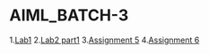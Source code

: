 # AIML_BATCH-3
1.[Lab1](https://github.com/PadidalaHimabindu/AIML_BATCH-3/blob/main/Untitled1.ipynb)
2.[Lab2 part1](https://github.com/PadidalaHimabindu/AIML_BATCH-3/blob/main/Assignment2.ipynb)
3.[Assignment 5](https://github.com/PadidalaHimabindu/AIML_BATCH-3/blob/main/Assignment5.ipynb)
4.[Assignment 6](https://github.com/PadidalaHimabindu/AIML_BATCH-3/blob/main/Assignment_6.ipynb)
